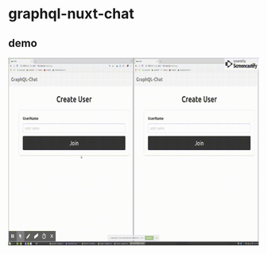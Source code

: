 # graphql-nuxt-chat

## demo 
![demo](https://github.com/mitsuyoshi4/graphql-nuxt-chat/blob/master/adventcalendar_nuxt_2018_websocket_with_graphql2.gif)
